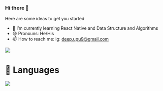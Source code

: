 ### Hi there 👋

Here are some ideas to get you started:

- 🌱 I’m currently learning React Native and Data Structure and Algorithms
- 😄 Pronouns: He/His
- 📫 How to reach me: ig: deep.upu9@gmail.com

<img src="https://github-readme-stats.vercel.app/api?username=oops-shlok&show_icons=true&theme=onedark" >

<h1>🚀 Languages</h1>
<img src="https://github-readme-stats.vercel.app/api/top-langs/?username=oops-shlok&layout=compact">
